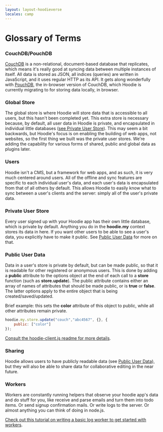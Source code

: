 ```yaml
---
layout: layout-hoodieverse
locales: camp
---
```


# Glossary of Terms

### CouchDB/PouchDB
[CouchDB](http://couchdb.apache.org/) is a non-relational, document-based database that replicates, which means it's really good at syncing data between multiple instances of itself. All data is stored as JSON, all indices (queries) are written in JavaScript, and it uses regular HTTP as its API. It gets along wonderfully with [PouchDB](http://pouchdb.com/), the in-browser version of CouchDB, which Hoodie is currently migrating to for storing data locally, in browser.

### Global Store
The global store is where Hoodie will store data that is accessible to all users, but this hasn't been completed yet. This extra store is necessary because, by default, all user data in Hoodie is private, and encapsulated in individual little databases ([see Private User Store](#private-user-store)). This may seem a bit backwards, but Hoodie's focus is on enabling the building of web apps, not websites, so the first thing we built was the private user stores. We're adding the capability for various forms of shared, public and global data as plugins later.

### Users
Hoodie isn't a CMS, but a framework for web apps, and as such, it is very much centered around users. All of the offline and sync features are specific to each individual user's data, and each user's data is encapsulated from that of all others by default. This allows Hoodie to easily know what to sync between a user's clients and the server: simply all of the user's private data.

<a id="private-user-store"></a>
### Private User Store
Every user signed up with your Hoodie app has their own little database, which is private by default. Anything you do in the **hoodie.my** context stores its data in here. If you want other users to be able to see a user's data, you explicitly have to make it public. See [Public User Data](#public-user-data) for more on that.

<a id="public-user-data"></a>
### Public User Data
Data in a user's store is private by default, but can be made public, so that it is readable for other registered or anonymous users. This is done by adding a **public** attribute to the options object at the end of each call to a **store** function (such as **store.update**). The public attribute contains either an array of names of attributes that should be made public, or is **true** or **false**. The latter options apply to the entire object that is being created/saved/updated.

Brief example: this sets the **color** attribute of this object to public, while all other attributes remain private.

```javascript
hoodie.my.store.update("couch","abc4567", {}, {
	public: ["color"]
});
```

<a href="https://github.com/hoodiehq/hoodie.js/blob/b790bb09613e25b907af0e10a444cdcee98d910b/README.md" target="_blank">Consult the hoodie-client.js readme for more details</a>.

### Sharing

Hoodie allows users to have publicly readable data (see [Public User Data](#public-user-data)), but they will also be able to share data for collaborative editing in the near future.

### Workers

Workers are constantly running helpers that observe your hoodie app's data and do stuff for you, like receive and parse emails and turn them into todo items. Or send signup confirmation mails. Or write logs to the server. Or almost anything you can think of doing in node.js.

<a href="https://github.com/hoodiehq/documentation/blob/master/worker.md" target="_blank">Check out this tutorial on writing a basic log worker to get started with workers</a>.
